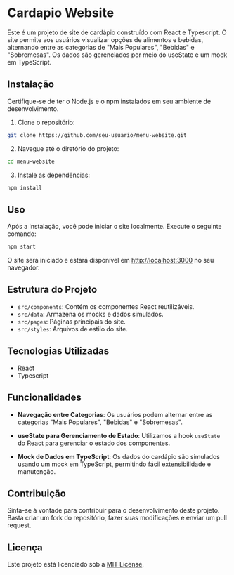 # Cardapio Website

Este é um projeto de site de cardápio construído com React e Typescript. O site permite aos usuários visualizar opções de alimentos e bebidas, alternando entre as categorias de "Mais Populares", "Bebidas" e "Sobremesas". Os dados são gerenciados por meio do useState e um mock em TypeScript.

## Instalação

Certifique-se de ter o Node.js e o npm instalados em seu ambiente de desenvolvimento.

1. Clone o repositório:

```bash
git clone https://github.com/seu-usuario/menu-website.git
```

2. Navegue até o diretório do projeto:

```bash
cd menu-website
```

3. Instale as dependências:

```bash
npm install
```

## Uso

Após a instalação, você pode iniciar o site localmente. Execute o seguinte comando:

```bash
npm start
```

O site será iniciado e estará disponível em [http://localhost:3000](http://localhost:3000) no seu navegador.

## Estrutura do Projeto

- `src/components`: Contém os componentes React reutilizáveis.
- `src/data`: Armazena os mocks e dados simulados.
- `src/pages`: Páginas principais do site.
- `src/styles`: Arquivos de estilo do site.

## Tecnologias Utilizadas

- React
- Typescript

## Funcionalidades

- **Navegação entre Categorias**: Os usuários podem alternar entre as categorias "Mais Populares", "Bebidas" e "Sobremesas".

- **useState para Gerenciamento de Estado**: Utilizamos a hook `useState` do React para gerenciar o estado dos componentes.

- **Mock de Dados em TypeScript**: Os dados do cardápio são simulados usando um mock em TypeScript, permitindo fácil extensibilidade e manutenção.

## Contribuição

Sinta-se à vontade para contribuir para o desenvolvimento deste projeto. Basta criar um fork do repositório, fazer suas modificações e enviar um pull request.

## Licença

Este projeto está licenciado sob a [MIT License](LICENSE).